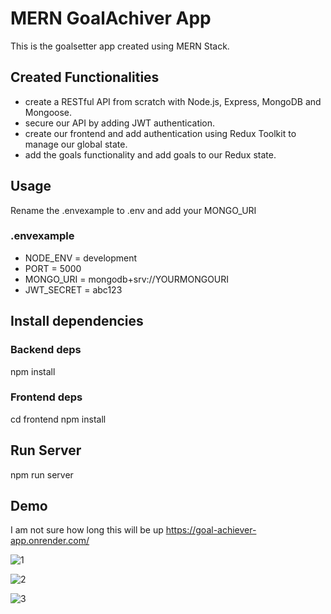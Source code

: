 # MERN GoalAchiver App
This is the goalsetter app created using MERN Stack.

## Created Functionalities 
  - create a RESTful API from scratch with Node.js, Express, MongoDB and Mongoose.
  - secure our API by adding JWT authentication.
  - create our frontend and add authentication using Redux Toolkit to manage our global state.
  - add the goals functionality and add goals to our Redux state.

## Usage
Rename the .envexample to .env and add your MONGO_URI

### .envexample
  - NODE_ENV = development
  - PORT = 5000
  - MONGO_URI = mongodb+srv://YOURMONGOURI
  - JWT_SECRET = abc123

## Install dependencies
### Backend deps
npm install

### Frontend deps
cd frontend
npm install

## Run Server
npm run server

## Demo
I am not sure how long this will be up
https://goal-achiever-app.onrender.com/

![1](https://github.com/ALPMadhuranga/task_manager_app/assets/71040816/d0db3b98-823c-41fa-a4d5-4c41682b8d52)

![2](https://github.com/ALPMadhuranga/task_manager_app/assets/71040816/17a4df36-cdd6-4c92-9bed-5e7576cc15f8)

![3](https://github.com/ALPMadhuranga/task_manager_app/assets/71040816/ded91f94-0346-4ca5-9623-591c38f02d18)

